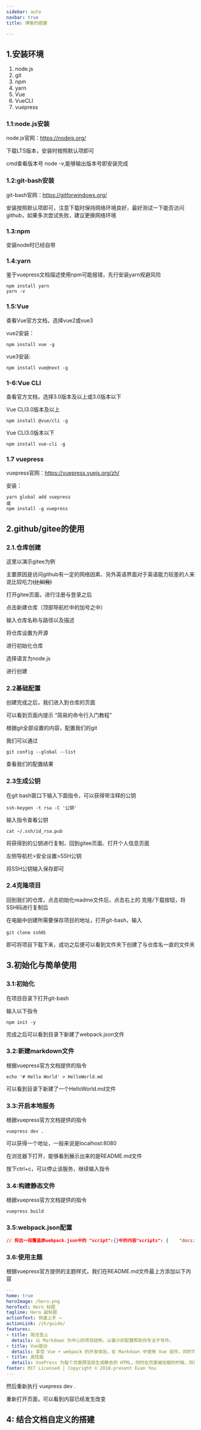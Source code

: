 ```yaml
---
sidebar: auto
navbar: true
title: 博客的搭建

---
```


## 1.安装环境

1. node.js
2. git
3. npm
4. yarn
5. Vue
6. VueCLI
7. vuepress

### 1.1:node.js安装

node.js官网：https://nodejs.org/

下载LTS版本，安装时按照默认项即可

cmd查看版本号 node -v,能够输出版本号即安装完成



### 1.2:git-bash安装

git-bash官网：https://gitforwindows.org/

安装按照默认项即可，注意下载时保持网络环境良好，最好测试一下能否访问github，如果多次尝试失败，建议更换网络环境



### 1.3:npm

安装node时已经自带



### 1.4:yarn

鉴于vuepress文档描述使用npm可能报错，先行安装yarn规避风险

	npm install yarn
	yarn -v



### 1.5:Vue

查看Vue官方文档，选择vue2或vue3

vue2安装：

	npm install vue -g

vue3安装:

	npm install vue@next -g



### 1-6:Vue CLI

查看官方文档，选择3.0版本及以上或3.0版本以下

Vue CLI3.0版本及以上

	npm install @vue/cli -g

Vue CLI3.0版本以下

	npm install vue-cli -g



### 1.7 vuepress

vuepress官网：https://vuepress.vuejs.org/zh/

安装：

	yarn global add vuepress
	或
	npm install -g vuepress



## 2.github/gitee的使用

### 2.1.仓库创建

这里以演示gitee为例

主要原因是访问github有一定的网络因素、另外英语界面对于英语能力较差的人来说比较吃力~~(比如我)~~

打开gitee页面，进行注册与登录之后

点击新建仓库（顶部导航栏中的加号之中）

输入仓库名称与路径以及描述

将仓库设置为开源

进行初始化仓库

选择语言为node.js

进行创建



### 2.2基础配置

创建完成之后，我们进入到仓库的页面

可以看到页面内提示 “简易的命令行入门教程”

根据git全部设置的内容，配置我们的git

我们可以通过 

	git config --global --list

查看我们的配置结果



### 2.3生成公钥

在git bash窗口下输入下面指令，可以获得带注释的公钥

	ssh-keygen -t rsa -C '公钥'

输入指令查看公钥

	cat ~/.ssh/id_rsa.pub

将获得到的公钥进行复制，回到gitee页面、打开个人信息页面

左侧导航栏>安全设置>SSH公钥

将SSH公钥输入保存即可



### 2.4克隆项目

回到我们的仓库，点击初始化readme文件后，点击右上的 克隆/下载按钮，将SSH码进行复制后

在电脑中创建所需要保存项目的地址，打开git-bash，输入

	git clone ssh码

即可将项目下载下来，成功之后便可以看到文件夹下创建了与仓库名一直的文件夹



## 3.初始化与简单使用

### 3.1:初始化

在项目目录下打开git-bash

输入以下指令

	npm init -y

完成之后可以看到目录下新建了webpack.json文件

### 3.2:新建markdown文件

根据vuepress官方文档提供的指令

	echo '# Hello World' > HelloWorld.md

可以看到目录下新建了一个HelloWorld.md文件

### 3.3:开启本地服务

根据vuepress官方文档提供的指令

	vuepress dev .

可以获得一个地址，一般来说是localhost:8080

在浏览器下打开，能够看到展示出来的是README.md文件

按下ctrl+c，可以停止该服务，继续输入指令

### 3.4:构建静态文件

根据vuepress官方文档提供的指令

	vuepress build

### 3.5:webpack.json配置

```json
// 将这一段覆盖原webpack.json中的 "script":{}中的内容"scripts": {	"docs:dev": "vuepress dev docs",	"docs:build": "vuepress build docs"},
```

### 3.6:使用主题

根据vuepress官方提供的主题样式，我们在README.md文件最上方添加以下内容

```yaml
---
home: true
heroImage: /hero.png
heroText: Hero 标题
tagline: Hero 副标题
actionText: 快速上手 →
actionLink: /zh/guide/
features:
- title: 简洁至上
  details: 以 Markdown 为中心的项目结构，以最少的配置帮助你专注于写作。
- title: Vue驱动
  details: 享受 Vue + webpack 的开发体验，在 Markdown 中使用 Vue 组件，同时可以使用 Vue 来开发自定义主题。
- title: 高性能
  details: VuePress 为每个页面预渲染生成静态的 HTML，同时在页面被加载的时候，将作为 SPA 运行。
footer: MIT Licensed | Copyright © 2018-present Evan You
---
```

然后重新执行 vuepress dev .

重新打开页面，可以看到内容已经发生改变

## 4: 结合文档自定义的搭建

